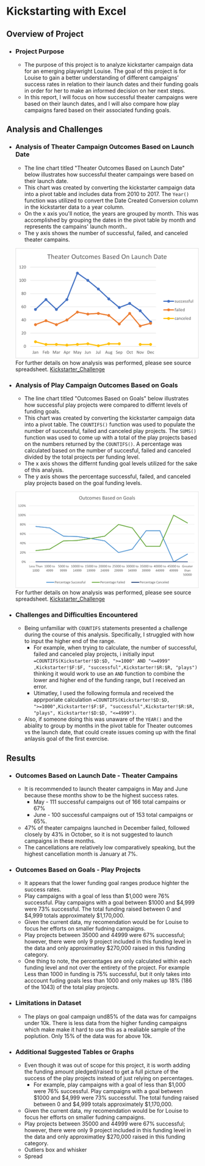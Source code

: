 # **Kickstarting with Excel**

## **Overview of Project**

 - ### Project Purpose
   - The purpose of this project is to analyze kickstarter campaign data for an emerging playwright Louise. The goal of  this project is for Louise to gain a better understanding of different campaigns’ success rates in relation to their launch dates and their funding goals in order for her to make an informed decision on her next steps. 
   - In this report, I will focus on how successful theater campaigns were based on their launch dates, and I will also compare how play campaigns fared based on their associated funding goals.

## Analysis and Challenges

 - ### Analysis of Theater Campaign Outcomes Based on Launch Date
   -  The line chart titled "Theater Outcomes Based on Launch Date" below illustrates how successful theater campaings were based on their launch date.
   -  This chart was created by converting the kickstarter campaign data into a pivot table and includes data from 2010 to 2017.  The `Year()` function was utilized to convert the Date Created Conversion column in the kickstarter data to a year column.  
   -  On the x axis you'll notice, the years are grouped by month.  This was accomplished by grouping the dates in the pivot table by month and represents the campains' launch month.. 
   -  The y axis shows the number of successful, failed, and canceled theater campains. 

   ![Theater_Outcomes_vs_Launch](Resources/Theater_Outcomes_vs_Launch.png)
    For further details on how analysis was performed, please see source spreadsheet. 
    [Kickstarter_Challenge](Kickstarter_Challenge.zip)

 - ### Analysis of Play Campaign Outcomes Based on Goals
   - The line chart titled "Outcomes Based on Goals" below illustrates how successful play projects were compared to differnt levels of funding goals.
   - This chart was created by converting the kickstarter campaign data into a pivot table.  The `COUNTIFS()` function was used to populate the number of successful, failed and canceled play projects.  The `SUMS()` function was used to come up with a total of the play projects based on the numbers returned by the `COUNTIFS()`.  A percentage was calculated based on the number of succesful, failed and canceled divided by the total projects per funding level. 
   -  The x axis shows the differnt funding goal levels utilized for the sake of this analysis.  
   -  The y axis shows the percentage successful, failed, and canceled play projects based on the goal funding levels.
   
   ![Outcomes_vs_Goals](Resources/Outcomes_vs_Goals.png)
   For further details on how analysis was performed, please see source spreadsheet. 
   [Kickstarter_Challenge](Kickstarter_Challenge.zip)

 - ### Challenges and Difficulties Encountered
   - Being unfamiliar with `COUNTIFS` statements presented a challenge during the course of this analysis. Specifically, I struggled with how to input the higher end of the range.  
     - For example, when trying to calculate, the number of successful, failed and canceled play projects, i initially input `=COUNTIFS(Kickstarter!$D:$D, ">=1000" AND "<=4999" ,Kickstarter!$F:$F, "successful",Kickstarter!$R:$R, "plays")` thinking it would work to use an `AND` function to combine the lower and higher end of the funding range, but I received an error.  
     - Utimatley, I used the following formula and received the apprporiate calculation `=COUNTIFS(Kickstarter!$D:$D, ">=1000",Kickstarter!$F:$F, "successful",Kickstarter!$R:$R, "plays", Kickstarter!$D:$D, "<=4999")`.
   - Also, if someone doing this was unaware of the `YEAR()` and the abiality to group by months in the pivot table for Theater outcomes vs the launch date, that could create issues coming up with the final anlaysis goal of the first exercise.


## Results

 - ### Outcomes Based on Launch Date - Theater Campains
   - It is recommended to launch theater campaigns in May and June because these months show to be the highest success rates.
     - May - 111 successful campaigns out of 166 total campains or 67% 
     - June - 100 successful campaigns out of 153 total campaigns or 65%. 
   - 47% of theater campaigns launched in December failed, followed closely by 43% in October, so it is not suggested to launch campaigns in these months.  
   - The cancellations are relatively low comparatively speaking, but the highest cancellation month is January at 7%.
  
 - ### Outcomes Based on Goals - Play Projects
   - It appears that the lower funding goal ranges produce highter the success rates.  
   - Play campaigns with a goal of less than $1,000 were 76% successful.  Play campaigns with a goal between $1000 and $4,999 were 73% successful.  The total funding raised between 0 and $4,999 totals approximately $1,170,000.
   - Given the current data, my recomendation would be for Louise to focus her efforts on smaller fudning campaigns.  
   - Play projects between 35000 and 44999 were 67% successful; however, there were only 9 project included in this funding level in the data and only approximatley $270,000 raised in this funding category.  
   - One thing to note, the percentages are only calculated within each funding level and not over the entirety of the project.  For example Less than 1000 in funding is 75% successful, but it only takes into acccount fuding goals less than 1000 and only makes up 18% (186 of the 1043) of the total play projects.

 - ### Limitations in Dataset
   - The plays on goal campaign und85% of the data was for campaigns under 10k.  There is less data from the higher funding campaigns which make make it hard to use this as a realiable sample of the poplution.  Only 15% of the data was for above 10k.  

 - ### Additional Suggested Tables or Graphs
   - Even though it was out of scope for this project, it is worth adding the funding amount pledged/raised to get a full picture of the success of the play projects instead of just relying on percentages.  
     - For example, play campaigns with a goal of less than $1,000 were 76% successful.  Play campaigns with a goal between $1000 and $4,999 were 73% successful.  The total funding raised between 0 and $4,999 totals approximately $1,170,000.
   - Given the current data, my recomendation would be for Louise to focus her efforts on smaller fudning campaigns.  
   - Play projects between 35000 and 44999 were 67% successful; however, there were only 9 project included in this funding level in the data and only approximatley $270,000 raised in this funding category.  
   - Outliers box and whisker
   - Spread
